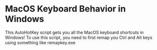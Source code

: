 # MacOS Keyboard Behavior in Windows
This AutoHotKey script gets you all the MacOS keyboard shortcuts in Windows! To use this script, you need to first remap you Ctrl and Alt keys using something like remapkey.exe
